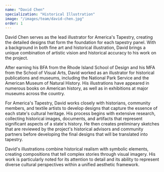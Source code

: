 ```yaml
---
name: "David Chen"
specialization: "Historical Illustration"
image: "/images/team/david-chen.jpg"
order: 1
---
```


David Chen serves as the lead illustrator for America's Tapestry, creating the detailed designs that form the foundation for each tapestry panel. With a background in both fine art and historical illustration, David brings a unique combination of artistic vision and historical accuracy to his work on the project.

After earning his BFA from the Rhode Island School of Design and his MFA from the School of Visual Arts, David worked as an illustrator for historical publications and museums, including the National Park Service and the American Museum of Natural History. His illustrations have appeared in numerous books on American history, as well as in exhibitions at major museums across the country.

For America's Tapestry, David works closely with historians, community members, and textile artists to develop designs that capture the essence of each state's cultural heritage. His process begins with extensive research, collecting historical images, documents, and artifacts that represent significant aspects of a state's history. He then creates preliminary sketches that are reviewed by the project's historical advisors and community partners before developing the final designs that will be translated into tapestry.

David's illustrations combine historical realism with symbolic elements, creating compositions that tell complex stories through visual imagery. His work is particularly noted for its attention to detail and its ability to represent diverse cultural perspectives within a unified aesthetic framework.

